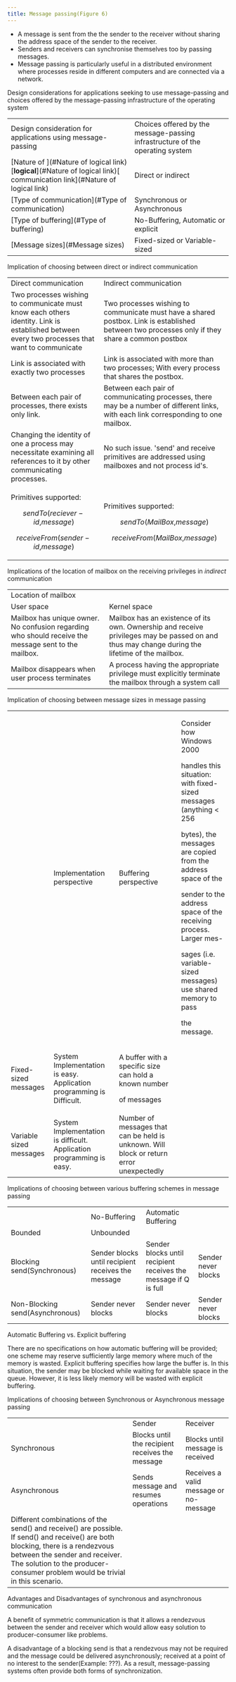 ```yaml
---
title: Message passing(Figure 6)
---
```

-   A message is sent from the the sender to the receiver without
    sharing the address space of the sender to the receiver.
-   Senders and receivers can synchronise themselves too by passing
    messages.
-   Message passing is particularly useful in a distributed environment
    where processes reside in different computers and are connected via
    a network.

Design considerations for applications seeking to use message-passing
and choices offered by the message-passing infrastructure of the
operating system

|                                                                                                                           |                                                                               |
|---------------------------------------------------------------------------------------------------------------------------|-------------------------------------------------------------------------------|
| Design consideration for applications using message-passing                                                               | Choices offered by the message-passing infrastructure of the operating system |
| [Nature of ](#Nature of logical link)[**logical**](#Nature of logical link)[ communication link](#Nature of logical link) | Direct or indirect                                                            |
| [Type of communication](#Type of communication)                                                                           | Synchronous or Asynchronous                                                   |
| [Type of buffering](#Type of buffering)                                                                                   | No-Buffering, Automatic or explicit                                           |
| [Message sizes](#Message sizes)                                                                                           | Fixed-sized or Variable-sized                                                 |

<span id="anchor"></span>Implication of choosing between direct or
indirect communication

<table>
<tbody>
<tr class="odd">
<td>Direct communication</td>
<td>Indirect communication</td>
</tr>
<tr class="even">
<td>Two processes wishing to communicate must know each others identity. Link is established between every two processes that want to communicate</td>
<td>Two processes wishing to communicate must have a shared postbox. Link is established between two processes only if they share a common postbox</td>
</tr>
<tr class="odd">
<td>Link is associated with exactly two processes</td>
<td>Link is associated with more than two processes; With every process that shares the postbox.</td>
</tr>
<tr class="even">
<td>Between each pair of processes, there exists only link.</td>
<td>Between each pair of communicating processes, there may be a number of different links, with each link corresponding to one mailbox.</td>
</tr>
<tr class="odd">
<td>Changing the identity of one a process may necessitate examining all references to it by other communicating processes.</td>
<td>No such issue. 'send' and receive primitives are addressed using mailboxes and not process id's.</td>
</tr>
<tr class="even">
<td><p>Primitives supported:</p>
<p><span class="math display"><em>s</em><em>e</em><em>n</em><em>d</em><em>T</em><em>o</em>(<em>r</em><em>e</em><em>c</em><em>i</em><em>e</em><em>v</em><em>e</em><em>r</em> − <em>i</em><em>d</em>,<em>m</em><em>e</em><em>s</em><em>s</em><em>a</em><em>g</em><em>e</em>)</span></p>
<p><span class="math display"><em>r</em><em>e</em><em>c</em><em>e</em><em>i</em><em>v</em><em>e</em><em>F</em><em>r</em><em>o</em><em>m</em>(<em>s</em><em>e</em><em>n</em><em>d</em><em>e</em><em>r</em> − <em>i</em><em>d</em>,<em>m</em><em>e</em><em>s</em><em>s</em><em>a</em><em>g</em><em>e</em>)</span></p></td>
<td><p>Primitives supported:</p>
<p><span class="math display"><em>s</em><em>e</em><em>n</em><em>d</em><em>T</em><em>o</em>(<em>M</em><em>a</em><em>i</em><em>l</em><em>B</em><em>o</em><em>x</em>,<em>m</em><em>e</em><em>s</em><em>s</em><em>a</em><em>g</em><em>e</em>)</span></p>
<p><span class="math display"><em>r</em><em>e</em><em>c</em><em>e</em><em>i</em><em>v</em><em>e</em><em>F</em><em>r</em><em>o</em><em>m</em>(<em>M</em><em>a</em><em>i</em><em>l</em><em>B</em><em>o</em><em>x</em>,<em>m</em><em>e</em><em>s</em><em>s</em><em>a</em><em>g</em><em>e</em>)</span></p></td>
</tr>
</tbody>
</table>

Implications of the location of mailbox on the receiving privileges in
*indirect* communication

|                                                                                                      |                                                                                                                                                |
|------------------------------------------------------------------------------------------------------|------------------------------------------------------------------------------------------------------------------------------------------------|
| Location of mailbox                                                                                  |                                                                                                                                                |
| User space                                                                                           | Kernel space                                                                                                                                   |
| Mailbox has unique owner. No confusion regarding who should receive the message sent to the mailbox. | Mailbox has an existence of its own. Ownership and receive privileges may be passed on and thus may change during the lifetime of the mailbox. |
| Mailbox disappears when user process terminates                                                      | A process having the appropriate privilege must explicitly terminate the mailbox through a system call                                         |

<span id="anchor-1"></span>Implication of choosing between message sizes
in message passing

<table>
<tbody>
<tr class="odd">
<td></td>
<td>Implementation perspective</td>
<td>Buffering perspective</td>
<td><p>Consider how Windows 2000</p>
<p>handles this situation: with fixed-sized messages (anything &lt; 256</p>
<p>bytes), the messages are copied from the address space of the</p>
<p>sender to the address space of the receiving process. Larger mes-</p>
<p>sages (i.e. variable-sized messages) use shared memory to pass</p>
<p>the message.</p></td>
</tr>
<tr class="even">
<td>Fixed-sized messages</td>
<td>System Implementation is easy. Application programming is Difficult.</td>
<td><p>A buffer with a specific size can hold a known number</p>
<p>of messages</p></td>
<td></td>
</tr>
<tr class="odd">
<td>Variable sized messages</td>
<td>System Implementation is difficult. Application programming is easy.</td>
<td>Number of messages that can be held is unknown. Will block or return error unexpectedly</td>
<td></td>
</tr>
</tbody>
</table>

<span id="anchor-2"></span>Implications of choosing between various
buffering schemes in message passing

|                                 |                                                    |                                                                 |                     |
|---------------------------------|----------------------------------------------------|-----------------------------------------------------------------|---------------------|
|                                 | No-Buffering                                       | Automatic Buffering                                             |                     |
| Bounded                         | Unbounded                                          |                                                                 |                     |
| Blocking send(Synchronous)      | Sender blocks until recipient receives the message | Sender blocks until recipient receives the message if Q is full | Sender never blocks |
| Non-Blocking send(Asynchronous) | Sender never blocks                                | Sender never blocks                                             | Sender never blocks |

Automatic Buffering vs. Explicit buffering

There are no specifications on how automatic buffering will be provided;
one scheme may reserve sufficiently large memory where much of the
memory is wasted. Explicit buffering specifies how large the buffer is.
In this situation, the sender may be blocked while waiting for available
space in the queue. However, it is less likely memory will be wasted
with explicit buffering.

<span id="anchor-3"></span>Implications of choosing between Synchronous
or Asynchronous message passing

|                                                                                                                                                                                                                                                     |                                                 |                                        |
|-----------------------------------------------------------------------------------------------------------------------------------------------------------------------------------------------------------------------------------------------------|-------------------------------------------------|----------------------------------------|
|                                                                                                                                                                                                                                                     | Sender                                          | Receiver                               |
| Synchronous                                                                                                                                                                                                                                         | Blocks until the recipient receives the message | Blocks until message is received       |
| Asynchronous                                                                                                                                                                                                                                        | Sends message and resumes operations            | Receives a valid message or no-message |
| Different combinations of the send() and receive() are possible. If send() and receive() are both blocking, there is a rendezvous between the sender and receiver. The solution to the producer-consumer problem would be trivial in this scenario. |                                                 |                                        |

Advantages and Disadvantages of synchronous and asynchronous
communication

A benefit of symmetric communication is that it allows a rendezvous
between the sender and receiver which would allow easy solution to
producer-consumer like problems.

A disadvantage of a blocking send is that a rendezvous may not be
required and the message could be delivered asynchronously; received at
a point of no interest to the sender(Example: ???). As a result,
message-passing systems often provide both forms of synchronization.
